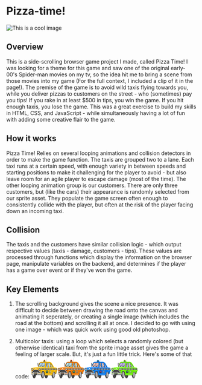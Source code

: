 # Pizza-time!
![This is a cool image](https://i.imgur.com/7SUJ314.png)
## Overview
This is a side-scrolling browser game project I made, called Pizza Time! I was looking for a theme for this game and saw one of the original early-00's Spider-man movies on my tv, so the idea hit me to bring a scene from those movies into my game (For the full context, I included a clip of it in the page!). The premise of the game is to avoid wild taxis flying towards you, while you deliver pizzas to customers on the street - who (sometimes) pay you tips! If you rake in at least $500 in tips, you win the game. If you hit enough taxis, you lose the game. This was a great exercise to build my skills in HTML, CSS, and JavaScript - while simultaneously having a lot of fun with adding some creative flair to the game.

## How it works
Pizza Time! Relies on several looping animations and collision detectors in order to make the game function. The taxis are grouped two to a lane. Each taxi runs at a certain speed, with enough variety in between speeds and starting positions to make it challenging for the player to avoid - but also leave room for an agile player to escape damage (most of the time). The other looping animation group is our customers. There are only three customers, but (like the cars) their appearance is randomly selected from our sprite asset. They populate the game screen often enough to consistently collide with the player, but often at the risk of the player facing down an incoming taxi.

## Collision
The taxis and the customers have similar collision logic - which output respective values (taxis - damage, customers - tips). These values are processed through functions which display the information on the browser page, manipulate variables on the backend, and determines if the player has a game over event or if they've won the game.

## Key Elements
1. The scrolling background gives the scene a nice presence. It was difficult to decide between drawing the road onto the canvas and animating it seperately, or creating a single image (which includes the road at the bottom) and scrolling it all at once. I decided to go with using one image - which was quick work using good old photoshop.

2. Multicolor taxis: using a loop which selects a randomly colored (but otherwise identical) taxi from the sprite image asset gives the game a feeling of larger scale. But, it's just a fun little trick. Here's some of that code:
![This is the sprites of the taxis](assets/spritesheet.png)